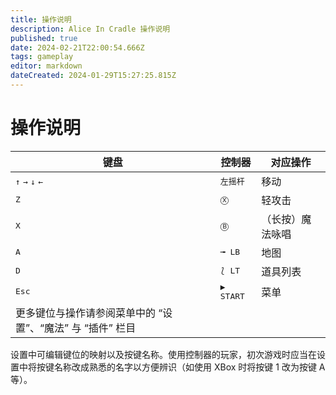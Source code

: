 ```yaml
---
title: 操作说明
description: Alice In Cradle 操作说明
published: true
date: 2024-02-21T22:00:54.666Z
tags: gameplay
editor: markdown
dateCreated: 2024-01-29T15:27:25.815Z
---
```


# 操作说明

| 键盘 | 控制器 | 对应操作 |
| --- | --- | --- |
| <kbd>↑</kbd> <kbd>→</kbd> <kbd>↓</kbd> <kbd>←</kbd> | <kbd>左摇杆</kbd> | 移动 |
| <kbd>Z</kbd> | <kbd>Ⓧ</kbd> | 轻攻击 |
| <kbd>X</kbd> | <kbd>Ⓑ</kbd> | （长按）魔法咏唱 |
| <kbd>A</kbd> | <kbd>╼ LB</kbd> | 地图 |
| <kbd>D</kbd> | <kbd>⟅ LT</kbd> | 道具列表 |
| <kbd>Esc</kbd> | <kbd>▶ START</kbd> | 菜单 |
| 更多键位与操作请参阅菜单中的 “设置”、“魔法” 与 “插件” 栏目 |||

设置中可编辑键位的映射以及按键名称。使用控制器的玩家，初次游戏时应当在设置中将按键名称改成熟悉的名字以方便辨识（如使用 XBox 时将按键 1 改为按键 A 等）。